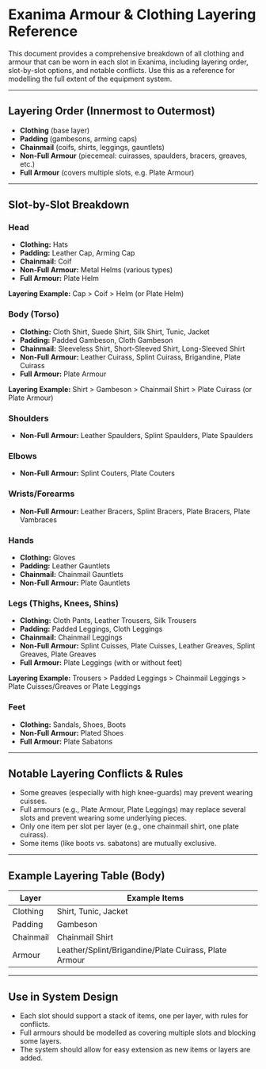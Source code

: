 # Exanima Armour & Clothing Layering Reference

This document provides a comprehensive breakdown of all clothing and armour that can be worn in each slot in Exanima, including layering order, slot-by-slot options, and notable conflicts. Use this as a reference for modelling the full extent of the equipment system.

---

## Layering Order (Innermost to Outermost)
- **Clothing** (base layer)
- **Padding** (gambesons, arming caps)
- **Chainmail** (coifs, shirts, leggings, gauntlets)
- **Non-Full Armour** (piecemeal: cuirasses, spaulders, bracers, greaves, etc.)
- **Full Armour** (covers multiple slots, e.g. Plate Armour)

---

## Slot-by-Slot Breakdown

### Head
- **Clothing:** Hats
- **Padding:** Leather Cap, Arming Cap
- **Chainmail:** Coif
- **Non-Full Armour:** Metal Helms (various types)
- **Full Armour:** Plate Helm

**Layering Example:** Cap > Coif > Helm (or Plate Helm)

### Body (Torso)
- **Clothing:** Cloth Shirt, Suede Shirt, Silk Shirt, Tunic, Jacket
- **Padding:** Padded Gambeson, Cloth Gambeson
- **Chainmail:** Sleeveless Shirt, Short-Sleeved Shirt, Long-Sleeved Shirt
- **Non-Full Armour:** Leather Cuirass, Splint Cuirass, Brigandine, Plate Cuirass
- **Full Armour:** Plate Armour

**Layering Example:** Shirt > Gambeson > Chainmail Shirt > Plate Cuirass (or Plate Armour)

### Shoulders
- **Non-Full Armour:** Leather Spaulders, Splint Spaulders, Plate Spaulders

### Elbows
- **Non-Full Armour:** Splint Couters, Plate Couters

### Wrists/Forearms
- **Non-Full Armour:** Leather Bracers, Splint Bracers, Plate Bracers, Plate Vambraces

### Hands
- **Clothing:** Gloves
- **Padding:** Leather Gauntlets
- **Chainmail:** Chainmail Gauntlets
- **Non-Full Armour:** Plate Gauntlets

### Legs (Thighs, Knees, Shins)
- **Clothing:** Cloth Pants, Leather Trousers, Silk Trousers
- **Padding:** Padded Leggings, Cloth Leggings
- **Chainmail:** Chainmail Leggings
- **Non-Full Armour:** Splint Cuisses, Plate Cuisses, Leather Greaves, Splint Greaves, Plate Greaves
- **Full Armour:** Plate Leggings (with or without feet)

**Layering Example:** Trousers > Padded Leggings > Chainmail Leggings > Plate Cuisses/Greaves or Plate Leggings

### Feet
- **Clothing:** Sandals, Shoes, Boots
- **Non-Full Armour:** Plated Shoes
- **Full Armour:** Plate Sabatons

---

## Notable Layering Conflicts & Rules
- Some greaves (especially with high knee-guards) may prevent wearing cuisses.
- Full armours (e.g., Plate Armour, Plate Leggings) may replace several slots and prevent wearing some underlying pieces.
- Only one item per slot per layer (e.g., one chainmail shirt, one plate cuirass).
- Some items (like boots vs. sabatons) are mutually exclusive.

---

## Example Layering Table (Body)

| Layer      | Example Items                        |
|------------|--------------------------------------|
| Clothing   | Shirt, Tunic, Jacket                 |
| Padding    | Gambeson                             |
| Chainmail  | Chainmail Shirt                      |
| Armour     | Leather/Splint/Brigandine/Plate Cuirass, Plate Armour |

---

## Use in System Design
- Each slot should support a stack of items, one per layer, with rules for conflicts.
- Full armours should be modelled as covering multiple slots and blocking some layers.
- The system should allow for easy extension as new items or layers are added.
